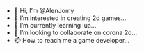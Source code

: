 - 👋 Hi, I’m @AlenJomy
- 👀 I’m interested in creating 2d games...
- 🌱 I’m currently learning lua...
- 💞️ I’m looking to collaborate on corona 2d...
- 📫 How to reach me a game developer...

<!---
AlenJomy/AlenJomy is a ✨ special ✨ repository because its `README.md` (this file) appears on your GitHub profile.
You can click the Preview link to take a look at your changes.
--->
